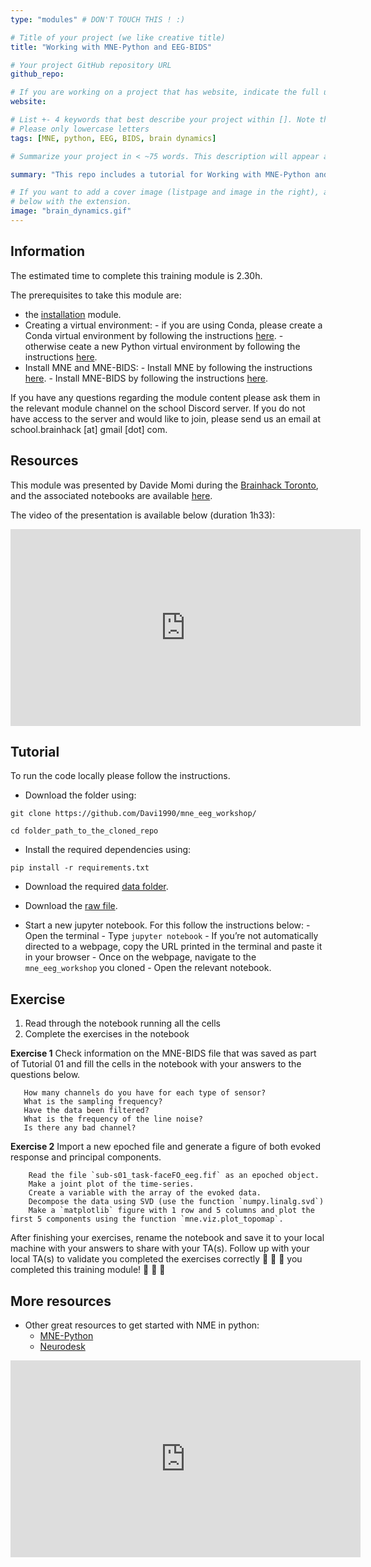 ```yaml
---
type: "modules" # DON'T TOUCH THIS ! :)

# Title of your project (we like creative title)
title: "Working with MNE-Python and EEG-BIDS"

# Your project GitHub repository URL
github_repo:

# If you are working on a project that has website, indicate the full url including "https://" below or leave it empty.
website:

# List +- 4 keywords that best describe your project within []. Note that the project summary also involves a number of key words. Those are listed on top of the [github repository](https://github.com/PSY6983-2021/project_template), click `manage topics`.
# Please only lowercase letters
tags: [MNE, python, EEG, BIDS, brain dynamics]

# Summarize your project in < ~75 words. This description will appear at the top of your page and on the list page with other projects..

summary: "This repo includes a tutorial for Working with MNE-Python and EEG-BIDS."

# If you want to add a cover image (listpage and image in the right), add it to your directory and indicate the name
# below with the extension.
image: "brain_dynamics.gif"
---
```

<!-- This is an html comment and this won't appear in the rendered page. You are now editing the "content" area, the core of your description. Everything that you can do in markdown is allowed below. We added a couple of comments to guide your through documenting your progress. -->

## Information

The estimated time to complete this training module is 2.30h.

The prerequisites to take this module are:
 * the [installation](/modules/installation) module.
 * Creating a virtual environment:
       - if you are using Conda, please create a Conda virtual environment by following the instructions [here](https://conda.io/projects/conda/en/latest/user-guide/tasks/manage-environments.html).
       - otherwise ceate a new Python virtual environment by following the instructions [here](https://docs.python.org/3/library/venv.html).
 * Install MNE and MNE-BIDS:
       - Install MNE by following the instructions [here](https://mne.tools/stable/install/manual_install.html).
       - Install MNE-BIDS by following the instructions [here](https://mne.tools/mne-bids/stable/install.htm).
       
If you have any questions regarding the module content please ask them in the relevant module channel on the school Discord server. If you do not have access to the server and would like to join, please send us an email at school.brainhack [at] gmail [dot] com.

## Resources
This module was presented by Davide Momi during the [Brainhack Toronto](https://brainhackto.github.io/global-toronto-12-2022/), and the associated notebooks are available [here](https://github.com/Davi1990/mne_eeg_workshop).

The video of the presentation is available below (duration 1h33):
<iframe width="560" height="315" src="https://www.youtube.com/embed/du1XezR246w" title="YouTube video player" frameborder="0" allow="accelerometer; autoplay; clipboard-write; encrypted-media; gyroscope; picture-in-picture; web-share" allowfullscreen></iframe>

## Tutorial
To run the code locally please follow the instructions.
 * Download the folder using:
```
git clone https://github.com/Davi1990/mne_eeg_workshop/
```

```
cd folder_path_to_the_cloned_repo
```

 * Install the required dependencies using:
```
pip install -r requirements.txt
```

 * Download the required [data folder](https://drive.google.com/drive/folders/1DO-dXfIXzGDzmgcWRMtYvX30ZECYzRYd?usp=sharing).

 * Download the [raw file](https://drive.google.com/file/d/1-RSyaXp2Chx0zLuaAnlgK8o1VMo3enx8/view?usp=share_link).

 * Start a new jupyter notebook. For this follow the instructions below:
       - Open the terminal
       - Type `jupyter notebook`
       - If you’re not automatically directed to a webpage, copy the URL printed in the terminal and paste it in your browser
       - Once on the webpage, navigate to the `mne_eeg_workshop` you cloned
       - Open the relevant notebook.
       
## Exercise

1. Read through the notebook running all the cells
2. Complete the exercises in the notebook

**Exercise 1** Check information on the MNE-BIDS file that was saved as part of Tutorial 01 and fill the cells in the notebook with your answers to the questions below.

       How many channels do you have for each type of sensor?
       What is the sampling frequency?
       Have the data been filtered?
       What is the frequency of the line noise?
       Is there any bad channel?
       

**Exercise 2** Import a new epoched file and generate a figure of both evoked response and principal components.

        Read the file `sub-s01_task-faceFO_eeg.fif` as an epoched object.
        Make a joint plot of the time-series.
        Create a variable with the array of the evoked data.
        Decompose the data using SVD (use the function `numpy.linalg.svd`)
        Make a `matplotlib` figure with 1 row and 5 columns and plot the first 5 components using the function `mne.viz.plot_topomap`.


After finishing your exercises, rename the notebook and save it to your local machine with your answers to share with your TA(s).
Follow up with your local TA(s) to validate you completed the exercises correctly
 :tada: :tada: :tada: you completed this training module! :tada: :tada: :tada:


 ## More resources

 - Other great resources to get started with NME in python:
    -  [MNE-Python](https://mne.tools/stable/auto_tutorials/index.html)
    -  [Neurodesk](https://www.neurodesk.org/tutorials/electrophysiology/eeg_mne-python/)

 <iframe width="560" height="315" src="https://www.youtube.com/embed/MYcCRhEb5Ic" title="YouTube video player" frameborder="0" allow="accelerometer; autoplay; clipboard-write; encrypted-media; gyroscope; picture-in-picture; web-share" allowfullscreen></iframe>

